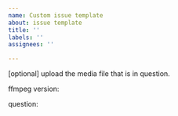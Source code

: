 ```yaml
---
name: Custom issue template
about: issue template
title: ''
labels: ''
assignees: ''

---
```


[optional] upload the media file that is in question.

ffmpeg version: 

question:
